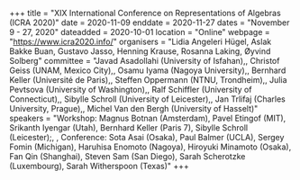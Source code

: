 +++
title = "XIX International Conference on Representations of Algebras (ICRA 2020)"
date = 2020-11-09
enddate = 2020-11-27
dates = "November 9 - 27, 2020"
dateadded = 2020-10-01
location = "Online"
webpage = "https://www.icra2020.info/"
organisers = "Lidia Angeleri Hügel, Aslak Bakke Buan, Gustavo Jasso, Henning Krause, Rosanna Laking, Øyvind Solberg"
committee = "Javad Asadollahi (University of Isfahan),,     Christof Geiss (UNAM, Mexico City),,     Osamu Iyama (Nagoya University),,     Bernhard Keller (Université de Paris),,     Steffen Oppermann (NTNU, Trondheim),,     Julia Pevtsova (University of Washington),,     Ralf Schiffler (University of Connecticut),,     Sibylle Schroll (University of Leicester),,     Jan Trlifaj (Charles University, Prague),,     Michel Van den Bergh (University of Hasselt)"
speakers = "Workshop: Magnus Botnan (Amsterdam), Pavel Etingof (MIT), Srikanth Iyengar (Utah), Bernhard Keller (Paris 7), Sibylle Schroll (Leicester);, , Conference: Sota Asai (Osaka), Paul Balmer (UCLA), Sergey Fomin (Michigan), Haruhisa Enomoto (Nagoya), Hiroyuki Minamoto (Osaka), Fan Qin (Shanghai), Steven Sam (San Diego), Sarah Scherotzke (Luxembourg), Sarah Witherspoon (Texas)"
+++
